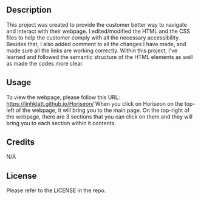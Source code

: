 ## Description

This project was created to provide the customer better way to navigate and interact with their webpage. I edited/modified the HTML and the CSS files to help the customer comply with all the necessary accessibility. Besides that, I also added comment to all the changes I have made, and made sure all the links are working correctly.
Within this project, I've learned and followed the semantic structure of the HTML elements as well as made the codes more clear.

## Usage

To view the webpage, please follow this URL: https://linhklatt.github.io/Horiseon/
When you click on Horiseon on the top-left of the webpage, it will bring you to the main page.
On the top-right of the webpage, there are 3 sections that you can click on them and they will bring you to each section within it contents.

## Credits

N/A

## License

Please refer to the LICENSE in the repo.
